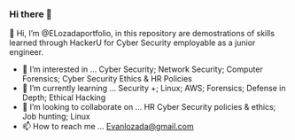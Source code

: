 ### Hi there 👋
 👋 Hi, I’m @ELozadaportfolio, in this repository are demostrations of skills learned through HackerU for Cyber Security employable as a junior engineer. 
- 👀 I’m interested in ... Cyber Security; Network Security; Computer Forensics; Cyber Security Ethics & HR Policies  
- 🌱 I’m currently learning ... Security +; Linux; AWS; Forensics; Defense in Depth; Ethical Hacking 
- 💞️ I’m looking to collaborate on ... HR Cyber Security policies & ethics; Job hunting; Linux
- 📫 How to reach me ... Evanlozada@gmail.com
